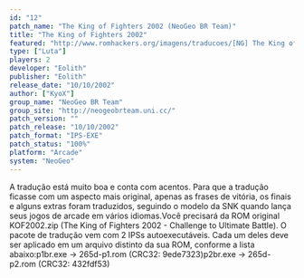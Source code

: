 ```yaml
---
id: "12"
patch_name: "The King of Fighters 2002 (NeoGeo BR Team)"
title: "The King of Fighters 2002"
featured: "http://www.romhackers.org/imagens/traducoes/[NG] The King of Fighters 2002 - NGBRT - Logo.png"
type: ["Luta"]
players: 2
developer: "Eolith"
publisher: "Eolith"
release_date: "10/10/2002"
author: ["KyoX"]
group_name: "NeoGeo BR Team"
group_site: "http://neogeobrteam.uni.cc/"
patch_version: ""
patch_release: "10/10/2002"
patch_format: "IPS-EXE"
patch_status: "100%"
platform: "Arcade"
system: "NeoGeo"
---
```


A tradução está muito boa e conta com acentos. Para que a tradução ficasse com um aspecto mais original, apenas as frases de vitória, os finais e alguns extras foram traduzidos, seguindo o modelo da SNK quando lança seus jogos de arcade em vários idiomas.Você precisará da ROM original KOF2002.zip (The King of Fighters 2002 - Challenge to Ultimate Battle). O pacote de tradução vem com 2 IPSs autoexecutáveis. Cada um deles deve ser aplicado em um arquivo distinto da sua ROM, conforme a lista abaixo:p1br.exe -> 265d-p1.rom (CRC32: 9ede7323)p2br.exe -> 265d-p2.rom (CRC32: 432fdf53)
